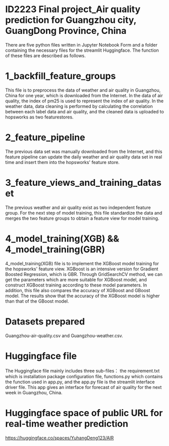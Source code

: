 # ID2223 Final project_Air quality prediction for Guangzhou city, GuangDong Province, China
There are five python files written in Jupyter Notebook Form and a folder containing the necessary files for the streamlit Huggingface. The function of these files are described as follows.

# 1_backfill_feature_groups
This file is to preprocess the data of weather and air quality in Guangzhou, China for one year, which is downloaded from the Internet. In the data of air quality, the index of pm25 is used to represent the index of air quality. In the weather data, data cleaning is performed by calculating the correlation between each label data and air quality, and the cleaned data is uploaded to hopsworks as two featurestores.

# 2_feature_pipeline
The previous data set was manually downloaded from the Internet, and this feature pipeline can update the daily weather and air quality data set in real time and insert them into the hopsworks' feature store.

# 3_feature_views_and_training_dataset
The previous weather and air quality exist as two independent feature group. For the next step of model training, this file standardize the data and merges the two feature groups to obtain a feature view for model training.

# 4_model_training(XGB) && 4_model_training(GBR)
4_model_training(XGB) file is to implement the XGBoost model training for the hopsworks' feature view. XGBoost is an intensive version for Gradient Boosted Regression, which is GBR. Through GridSearchCV method, we can get the parameters which are more suitable for XGBoost model, and construct XGBoost training according to these model parameters. In addition, this file also compares the accuracy of XGBoost and GBoost model. The results show that the accuracy of the XGBoost model is higher than that of the GBoost model.

# Datasets prepared
Guangzhou-air-quality.csv and Guangzhou-weather.csv.


# Huggingface file
The Huggingface file mainly includes three sub-files： the requirement.txt which is installation package configuration file, functions.py which contains the function used in app.py, and the app.py file is the streamlit interface driver file. This app gives an interface for forecast of air quality for the next week in Guangzhou, China.

# Huggingface space of public URL for real-time weather prediction 
https://huggingface.co/spaces/YuhangDeng123/AIR

